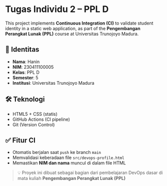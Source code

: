 # Tugas Individu 2 – PPL D

This project implements **Continuous Integration (CI)** to validate student identity in a static web application, as part of the **Pengembangan Perangkat Lunak (PPL)** course at Universitas Trunojoyo Madura.

## 📌 Identitas

- **Nama**: Hanin  
- **NIM**: 230411100005  
- **Kelas**: PPL D  
- **Semester**: 5  
- **Institusi**: Universitas Trunojoyo Madura

## 🛠️ Teknologi

- HTML5 + CSS (statis)
- GitHub Actions (CI pipeline)
- Git (Version Control)

## ✅ Fitur CI

- Otomatis berjalan saat `push` ke branch `main`
- Memvalidasi keberadaan file `src/devops-profile.html`
- Memastikan **NIM dan nama** muncul di dalam file HTML

> 💡 Proyek ini dibuat sebagai bagian dari pembelajaran DevOps dasar di mata kuliah **Pengembangan Perangkat Lunak (PPL)**